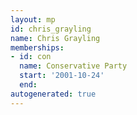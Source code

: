 ```yaml
---
layout: mp
id: chris_grayling
name: Chris Grayling
memberships:
- id: con
  name: Conservative Party
  start: '2001-10-24'
  end: 
autogenerated: true
---
```

